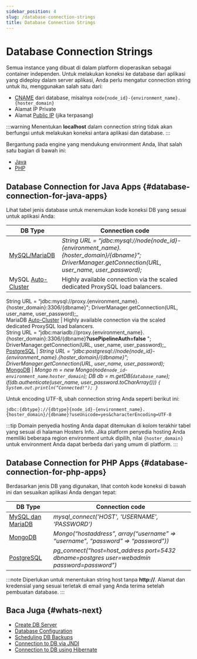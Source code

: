 ```yaml
---
sidebar_position: 4
slug: /database-connection-strings
title: Database Connection Strings
---
```

# Database Connection Strings

Semua instance yang dibuat di dalam platform dioperasikan sebagai container independen. Untuk melakukan koneksi ke database dari aplikasi yang dideploy dalam server aplikasi, Anda perlu mengatur connection string untuk itu, menggunakan salah satu dari:

  * [CNAME](<https://docs.dewacloud.com/docs/database-hosting/#database-admin-panel-url>) dari database, misalnya `node{node_id}-{environment_name}.{hoster_domain}`
  * Alamat IP Private
  * Alamat [Public IP](<https://docs.dewacloud.com/docs/public-ip/>) (jika terpasang)

:::warning
Menentukan **localhost** dalam connection string tidak akan berfungsi untuk melakukan koneksi antara aplikasi dan database.
:::

Bergantung pada engine yang mendukung environment Anda, lihat salah satu bagian di bawah ini:

  * [Java](#database-connection-for-java-apps)
  * [PHP](#database-connection-for-php-apps)

## Database Connection for Java Apps {#database-connection-for-java-apps}

Lihat tabel jenis database untuk menemukan kode koneksi DB yang sesuai untuk aplikasi Anda:

DB Type | Connection code  
---|---  
[MySQL/MariaDB](<https://docs.dewacloud.com/docs/connection-to-mysql-java>)| _String URL = “jdbc:mysql://node\{node_id\}-\{environment_name\}.\{hoster_domain\}/\{dbname\}"; DriverManager.getConnection(URL, user_name, user_password);_  
MySQL [Auto-Cluster](<https://docs.dewacloud.com/docs/auto-clustering>) | Highly available connection via the scaled dedicated ProxySQL load balancers.  
String URL = “jdbc:mysql://proxy.\{environment_name\}.\{hoster_domain\}:3306/\{dbname\}"; DriverManager.getConnection(URL, user_name, user_password);_  
MariaDB [Auto-Cluster](<https://docs.dewacloud.com/docs/auto-clustering>) | Highly available connection via the scaled dedicated ProxySQL load balancers.  
String URL = “jdbc:mariadb://proxy.\{environment_name\}.\{hoster_domain\}:3306/\{dbname\}**?usePipelineAuth=false** "; DriverManager.getConnection(URL, user_name, user_password);_  
[PostgreSQL](<https://docs.dewacloud.com/docs/java-connection-to-postgresql>) | _String URL = “jdbc:postgresql://node\{node_id\}-\{environment_name\}.\{hoster_domain\}/\{dbname\}"; DriverManager.getConnection(URL, user_name, user_password);_  
[MongoDB](<https://docs.dewacloud.com/docs/connection-to-mongodb-java>) | _Mongo m = new Mongo(node`node_id`-`environment_name`.`hoster_domain`); DB db = m.getDB(`database_name`); if(db.authenticate(user_name, user_password.toCharArray())) `{ System.out.println(“Connected!"); }`_

Untuk encoding UTF-8, ubah connection string Anda seperti berikut ini:

```
jdbc:{dbtype}://{dbtype}{node_id}-{environment_name}.{hoster_domain}/{dbname}?useUnicode=yes&characterEncoding=UTF-8
```

:::tip
Domain penyedia hosting Anda dapat ditemukan di kolom terakhir tabel yang sesuai di halaman Hosters Info. Jika platform penyedia hosting Anda memiliki beberapa region environment untuk dipilih, nilai `{hoster_domain}` untuk environment Anda dapat berbeda dari yang umum di platform.
:::

## Database Connection for PHP Apps {#database-connection-for-php-apps}

Berdasarkan jenis DB yang digunakan, lihat contoh kode koneksi di bawah ini dan sesuaikan aplikasi Anda dengan tepat:

DB Type | Connection code  
---|---  
[MySQL dan MariaDB](<https://docs.dewacloud.com/docs/connection-to-mysql-php>) | _mysql_connect('HOST', 'USERNAME', 'PASSWORD')_  
[MongoDB](<https://docs.dewacloud.com/docs/connection-to-mongodb-php>) | _Mongo(“hostaddress”, array(“username” => “username”, “password” => “password”))_  
[PostgreSQL](<https://docs.dewacloud.com/docs/connection-to-postgresql-php>) | _pg_connect(“host=host_address port=5432 dbname=postgres user=webadmin password=password”)_  

:::note
Diperlukan untuk menentukan string host tanpa **http://**. Alamat dan kredensial yang sesuai terletak di email yang Anda terima setelah pembuatan database.
:::

## Baca Juga {#whats-next}

  * [Create DB Server](<https://docs.dewacloud.com/docs/database-hosting/>)
  * [Database Configuration](<https://docs.dewacloud.com/docs/database-configuration-files/>)
  * [Scheduling DB Backups](<https://docs.dewacloud.com/docs/database-backups/>)
  * [Connection to DB via JNDI](<https://docs.dewacloud.com/docs/connection-to-db-via-jndi/>)
  * [Connection to DB using Hibernate](<https://docs.dewacloud.com/docs/connect-db-hibernate/>)